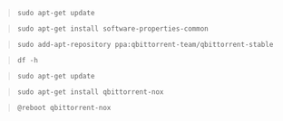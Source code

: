>`sudo apt-get update`

>`sudo apt-get install software-properties-common`

>`sudo add-apt-repository ppa:qbittorrent-team/qbittorrent-stable`

>`df -h`

>`sudo apt-get update`

>`sudo apt-get install qbittorrent-nox`

>`@reboot qbittorrent-nox`
